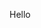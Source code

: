 <!-- This file has been generated using
     the "@coffeekraken/s-markdown-builder" package.
     !!! Do not edit it directly... -->

Hello
